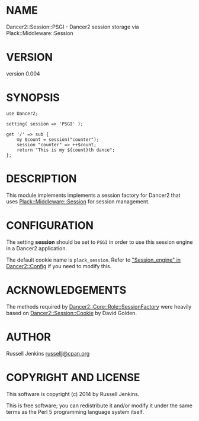 # NAME

Dancer2::Session::PSGI - Dancer2 session storage via Plack::Middleware::Session

# VERSION

version 0.004

# SYNOPSIS

    use Dancer2;

    setting( session => 'PSGI' );

    get '/' => sub {
        my $count = session("counter");
        session "counter" => ++$count;
        return "This is my ${count}th dance";
    };

# DESCRIPTION

This module implements implements a session factory for Dancer2 that uses
[Plack::Middleware::Session](http://search.cpan.org/perldoc?Plack::Middleware::Session) for session management.

# CONFIGURATION

The setting __session__ should be set to `PSGI` in order to use this session
engine in a Dancer2 application.

The default cookie name is `plack_session`. Refer to
["Session\_engine" in Dancer2::Config](http://search.cpan.org/perldoc?Dancer2::Config#Session\_engine) if you need to modify this.

# ACKNOWLEDGEMENTS

The methods required by [Dancer2::Core::Role::SessionFactory](http://search.cpan.org/perldoc?Dancer2::Core::Role::SessionFactory) were
heavily based on [Dancer2::Session::Cookie](http://search.cpan.org/perldoc?Dancer2::Session::Cookie) by David Golden.

# AUTHOR

Russell Jenkins <russellj@cpan.org>

# COPYRIGHT AND LICENSE

This software is copyright (c) 2014 by Russell Jenkins.

This is free software; you can redistribute it and/or modify it under
the same terms as the Perl 5 programming language system itself.
